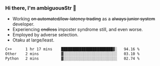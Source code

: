 ### Hi there, I'm ambiguou~~s~~Str 👋

<!--
**ambiguoustexture/ambiguoustexture** is a ✨ _special_ ✨ repository because its `README.md` (this file) appears on your GitHub profile.

Here are some ideas to get you started:
-->
- Working ~~on automated/low-latency trading~~ as a ~~always junior system~~ developer.
- Experiencing ~~endless~~ imposter syndrome still, and even worse.
- Employed by adverse selection.
- Otaku at large/least.

<!--START_SECTION:waka-->

```txt
C++      1 hr 17 mins    ███████████████████████▓░   94.16 %
Other    2 mins          ▓░░░░░░░░░░░░░░░░░░░░░░░░   03.10 %
Python   2 mins          ▓░░░░░░░░░░░░░░░░░░░░░░░░   02.74 %
```

<!--END_SECTION:waka-->
